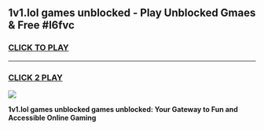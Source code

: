 
## 1v1.lol games unblocked - Play Unblocked Gmaes & Free #l6fvc
<h3>
<a href="https://news.freeplayer.one?title=1v1.lol_games_unblocked&ref=27F">CLICK TO PLAY</a></h3>
<hr>

<h3>
<a href="https://news.freeplayer.one?title=1v1.lol_games_unblocked&ref=27F">CLICK 2 PLAY</a>
  
</h3>

<a href="https://news.freeplayer.one?title=1v1.lol_games_unblocked&ref=27F/"><img src="https://clearcache.store/games.png"></a>


**1v1.lol games unblocked games unblocked: Your Gateway to Fun and Accessible Online Gaming**
